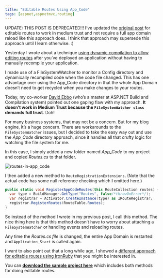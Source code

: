 ```yaml
---
title: "Editable Routes Using App_Code"
tags: [aspnet,aspnetmvc,routing]
---
```

UPDATE: THIS POST IS DEPRECATED!!! I’ve updated the [original post](http://haacked.com/archive/2010/01/17/editable-routes.aspx "Editable Routes")
for editable routes to work in medium trust and not require a full app
domain reload like this approach does. I think that approach may
supersede this approach until I learn otherwise. :)

Yesterday I wrote about a technique [using dynamic compilation to allow
editing
routes](http://haacked.com/archive/2010/01/17/editable-routes.aspx "Editable Routes")
after you’ve deployed an application without having to manually
recompile your application.

I made use of a FileSystemWatcher to monitor a Config directory and
dynamically recompiled code when the code file changed. This has one
advantage over using the App\_Code directory in that the whole App
Domain doesn’t need to get recycled when you make changes to your
routes.

Today, my co-worker [David
Ebbo](http://blogs.msdn.com/davidebb/ "Angle Bracket Percent") (who’s a
master at ASP.NET Build and Compilation system) pointed out one gaping
flaw with my approach. **It doesn’t work in Medium Trust because the
`FileSystemWatcher class` demands full trust**. Doh!

For many business systems, that may not be a concern. But for my blog
engine, it’s a huge concern. There are workarounds to the
`FileSystemWatcher` issues, but I decided to take the easy way out and
use the *App\_Code* directory approach, since it handles all that crufty
logic for watching the file system for me.

In this case, I simply added a new folder named *App\_Code* to my
project and copied *Routes.cs* to that folder.

![routes-in-app\_code](http://haacked.com/images/haacked_com/WindowsLiveWriter/EditableRoutesInMediumTrust_9C13/routes-in-app_code_3.png "routes-in-app_code")

I then added a new method to `RouteRegistrationExtensions`. (Note that
the actual code has some null reference checking which I omitted here.)

```csharp
public static void RegisterAppCodeRoutes(this RouteCollection routes) {
  var type = BuildManager.GetType("Routes", false/*throwOnError*/);
  var registrar = Activator.CreateInstance(type) as IRouteRegistrar;
  registrar.RegisterRoutes(RouteTable.Routes);
}
```

So instead of the method I wrote in my previous post, I call this
method. The nice thing here is that this method doesn’t have to worry
about attaching a `FileSystemWatcher` or handling events and reloading
routes.

Any time the *Routes.cs file* is changed, the entire App Domain is
restarted and `Application_Start` is called again.

I want to also point out that a long while ago, I showed a [different
approach for editable routes using
IronRuby](http://haacked.com/archive/2008/04/22/defining-asp.net-mvc-routes-and-views-in-ironruby.aspx "Defining ASP.NET MVC Routes and Views in IronRuby")
that you might be interested in.

You can **[download the sample project
here](http://code.haacked.com/mvc-2/EditableRoutesDemo-MediumTrust.zip "Editable (Medium Trust) Routes Sample")**
which includes both methods for doing editable routes.